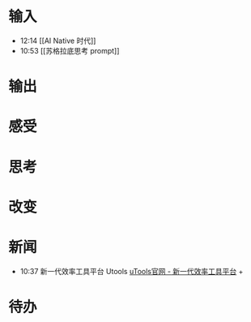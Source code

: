 # 输入
- 12:14 [[AI Native 时代]] 
- 10:53 [[苏格拉底思考 prompt]]

# 输出

# 感受

# 思考

# 改变

# 新闻
- 10:37 新一代效率工具平台 Utools  [uTools官网 - 新一代效率工具平台](https://www.u.tools/) +

# 待办
